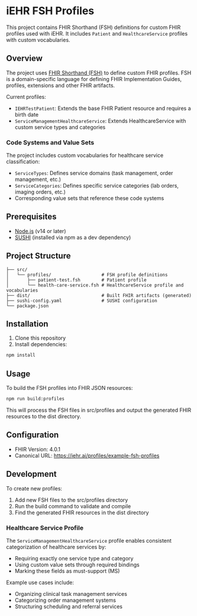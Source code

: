 # iEHR FSH Profiles

This project contains FHIR Shorthand (FSH) definitions for custom FHIR profiles used with iEHR. It includes `Patient` and `HealthcareService` profiles with custom vocabularies.

## Overview

The project uses [FHIR Shorthand (FSH)](https://build.fhir.org/ig/HL7/fhir-shorthand/) to define custom FHIR profiles. FSH is a domain-specific language for defining FHIR Implementation Guides, profiles, extensions and other FHIR artifacts.

Current profiles:
- `IEHRTestPatient`: Extends the base FHIR Patient resource and requires a birth date
- `ServiceManagementHealthcareService`: Extends HealthcareService with custom service types and categories

### Code Systems and Value Sets

The project includes custom vocabularies for healthcare service classification:

- `ServiceTypes`: Defines service domains (task management, order management, etc.)
- `ServiceCategories`: Defines specific service categories (lab orders, imaging orders, etc.)
- Corresponding value sets that reference these code systems

## Prerequisites

- [Node.js](https://nodejs.org/) (v14 or later)
- [SUSHI](https://fshschool.org/docs/sushi/) (installed via npm as a dev dependency)

## Project Structure

```text
├── src/
│   └── profiles/                   # FSH profile definitions
│       ├── patient-test.fsh        # Patient profile
│       └── health-care-service.fsh # HealthcareService profile and vocabularies
├── dist/                           # Built FHIR artifacts (generated)
├── sushi-config.yaml               # SUSHI configuration
└── package.json
```

## Installation

1. Clone this repository
2. Install dependencies:
```bash
npm install
```

## Usage

To build the FSH profiles into FHIR JSON resources:
```bash
npm run build:profiles
```

This will process the FSH files in src/profiles and output the generated FHIR resources to the dist directory.

## Configuration

- FHIR Version: 4.0.1
- Canonical URL: https://iehr.ai/profiles/example-fsh-profiles

## Development

To create new profiles:
1. Add new FSH files to the src/profiles directory
2. Run the build command to validate and compile
3. Find the generated FHIR resources in the dist directory

### Healthcare Service Profile

The `ServiceManagementHealthcareService` profile enables consistent categorization of healthcare services by:
- Requiring exactly one service type and category
- Using custom value sets through required bindings
- Marking these fields as must-support (MS)

Example use cases include:
- Organizing clinical task management services
- Categorizing order management systems
- Structuring scheduling and referral services
